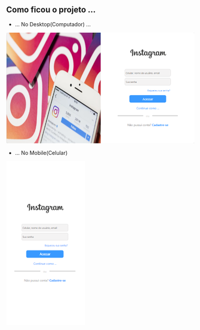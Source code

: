 ## Como ficou o projeto ...

* ... No Desktop(Computador) ...
<img src="./assets/desktop.PNG" />

* ... No Mobile(Celular)
<img src="./assets/mobile.PNG" />
